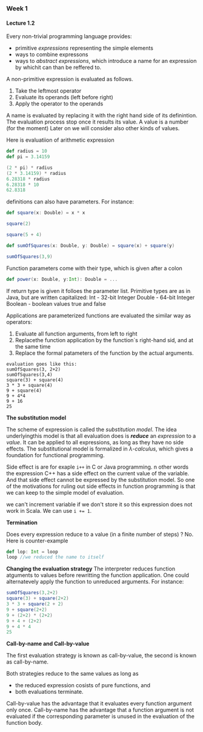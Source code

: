 ### Week 1

#### Lecture 1.2

Every non-trivial programming language provides:

* primitive *expressions* representing the simple elements
* ways to combine expressons
* ways to *abstract expressions*, which introduce a name for an expression by whichit can than be reffered to.

A non-primitive expression is evaluated as follows.

1. Take the leftmost operator
2. Evaluate its operands (left before right)
3. Apply the operator to the operands

A name is evaluated by replacing it with the right hand side of its definintion.
The evaluation process stop once it results its value.
A value is a number (for the moment)
Later on we will consider also other kinds of values.

Here is evaluatiion of arithmetic expression

```Scala
def radius = 10
def pi = 3.14159

(2 * pi) * radius
(2 * 3.14159) * radius
6.28318 * radius
6.28318 * 10
62.8318
```
definitions can also have parameters. For instance:
```Scala
def square(x: Double) = x * x

square(2)

square(5 + 4)
```
```Scala
def sumOfSquares(x: Double, y: Double) = square(x) + square(y)

sumOfSquares(3,9)

```
Function parameters come with their type, which is given after a colon
```Scala
def power(x: Double, y:Int): Double = ...
```
If return type is given it folloes the parameter list.
Primitive types are as in Java, but are written capitalized:
Int - 32-bit Integer
Double - 64-bit Integer
Boolean - boolean values true and false

Applications are parameterized functions are evaluated the similar way as operators:

1. Evaluate all function arguments, from left to right
2. Replacethe function application by the function`s right-hand sid, and at the same time
3. Replace the formal patameters of the function by the actual arguments.
```
evaluation goes like this:
sumOfSquares(3, 2+2)
sumOfSquares(3,4)
square(3) + square(4)
3 * 3 + square(4)
9 + square(4)
9 + 4*4
9 + 16
25
```
**The substitution model**

The scheme of expression is called the *substitution model*.
The idea underlyingthis model is that all evaluation does is ***reduce*** an *expression* to a *value*.
It can be applied to all expressions, as long as they have no side effects.
The substitutional model is formalized in *$\lambda$-calculus*, which gives a foundation for functional programming.

Side effect is are for exaple `i++`  in C or Java programming.
n other words the expression C++ has a side effect on the current value of the variable.
And that side effect cannot be expressed
by the substitution model. So one of the motivations for ruling out
side effects in function programming is that we can keep to the simple model of
evaluation.

we can't increment variable if we don't store it so this expression does not work in Scala.
We can use `i += 1`.

**Termination**

Does every expression reduce to a value (in a finite number of steps) ?
No. Here is counter-example
```Scala
def lop: Int = loop
loop //we reduced the name to itself
```
**Changing the evaluation strategy**
The interpreter reduces function atguments to values before rewritting the function application.
One could alternatevely apply the function to unreduced arguments.
For instance:
```Scala
sumOfSquares(3,2+2)
square(3) + square(2+2)
3 * 3 + square(2 + 2)
9 + square(2+2)
9 + (2+2) * (2+2)
9 + 4 + (2+2)
9 + 4 * 4
25
```
**Call-by-name and Call-by-value**

The first evaluation strategy is known as call-by-value, the second is known as call-by-name.

Both strategies reduce to the same values as long as
* the reduced expression cosists of pure functions, and
* both evaluations terminate.

Call-by-value has the advantage that it evaluates every function argument only once.
Call-by-name has the advantage that a function argument is not evaluated if the corresponding parameter is unused in the evaluation of the function body.
